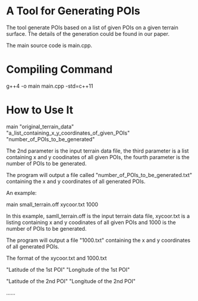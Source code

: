 # A Tool for Generating POIs 

The tool generate POIs based on a list of given POIs on a given terrain surface. The details of the generation could be found in our paper. 

The main source code is main.cpp. 

# Compiling Command

g++4 -o main main.cpp -std=c++11

# How to Use It

main "original_terrain_data" "a_list_containing_x_y_coordinates_of_given_POIs" "number_of_POIs_to_be_generated"

The 2nd parameter is the input terrain data file, the third parameter is a list containing x and y coodinates of all given POIs, the fourth parameter is the number of POIs to be generated. 

The program will output a file called "number_of_POIs_to_be_generated.txt" containing the x and y coordinates of all generated POIs.

An example: 

main small_terrain.off xycoor.txt 1000

In this example, samll_terrain.off is the input terrain data file, xycoor.txt is a listing containing x and y coodinates of all given POIs 
and 1000 is the number of POIs to be generated. 

The program will output a file "1000.txt" containing the x and y coordinates of all generated POIs. 

The format of the xycoor.txt and 1000.txt

"Latitude of the 1st POI" "Longitude of the 1st POI"

"Latitude of the 2nd POI" "Longitude of the 2nd POI"

......

